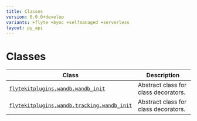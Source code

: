 ```yaml
---
title: Classes
version: 0.0.0+develop
variants: +flyte +byoc +selfmanaged +serverless
layout: py_api
---
```


# Classes

| Class | Description |
|-|-|
| [`flytekitplugins.wandb.wandb_init`](../packages/flytekitplugins.wandb#flytekitpluginswandbwandb_init) |Abstract class for class decorators. |
| [`flytekitplugins.wandb.tracking.wandb_init`](../packages/flytekitplugins.wandb.tracking#flytekitpluginswandbtrackingwandb_init) |Abstract class for class decorators. |
